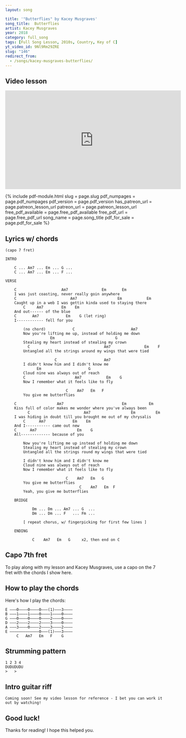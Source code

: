 ```yaml
---
layout: song

title: '"Butterflies" by Kacey Musgraves'
song_title:  Butterflies
artist: Kacey Musgraves
year: 2018
category: full_song
tags: [Full Song Lesson, 2010s, Country, Key of C]
yt_video_id: 9Nl9Rm29ZRE
slug: "146"
redirect_from:
  - /songs/kacey-musgraves-butterflies/
---
```


## Video lesson

<iframe width="560" height="315" src="https://www.youtube.com/embed/9Nl9Rm29ZRE?showinfo=0" frameborder="0" allowfullscreen></iframe>

{% include pdf-module.html slug = page.slug pdf_numpages = page.pdf_numpages pdf_version = page.pdf_version has_patreon_url = page.patreon_lesson_url patreon_url = page.patreon_lesson_url free_pdf_available = page.free_pdf_available free_pdf_url = page.free_pdf_url song_name = page.song_title pdf_for_sale = page.pdf_for_sale %}

## Lyrics w/ chords

    (capo 7 fret)

    INTRO

        C ... Am7 ... Em ... G ...
        C ... Am7 ... Em ... F ...

    VERSE

        C                    Am7               Em       Em
        I was just coasting, never really goin anywhere
        C                        Am7                  Em           Em
        Caught up in a web I was gettin kinda used to staying there
            C     Am7        Em    Em
        And out------ of the blue
        C       Am7            Em    G (let ring)
        I------------ fell for you

            (no chord)            C                         Am7
            Now you're lifting me up, instead of holding me down
                        Em                           G
            Stealing my heart instead of stealing my crown
              C                                 Am7               Em    F
            Untangled all the strings around my wings that were tied

                          C                     Am7
            I didn't know him and I didn't know me
                  Em                     G
            Cloud nine was always out of reach
            C                      Am7           Em    G
            Now I remember what it feels like to fly

                               C    Am7   Em   F
            You give me butterflies

        C                  Am7                          Em          Em
        Kiss full of color makes me wonder where you've always been
              C                        Am7                  Em         Em
        I was hiding in doubt till you brought me out of my chrysalis
            C      Am7            Em    Em
        And I----------- came out new
        C      Am7                  Em    G
        All------------- because of you

            Now you're lifting me up instead of holding me down
            Stealing my heart instead of stealing my crown
            Untangled all the strings round my wings that were tied

            I didn't know him and I didn't know me
            Cloud nine was always out of reach
            Now I remember what it feels like to fly

                               C    Am7   Em   G
            You give me butterflies
                                     C    Am7   Em  F
            Yeah, you give me butterflies

        BRIDGE

                Dm ... Dm ... Am7 ... G  ...
                Dm ... Dm ... F   ... Fm ...

            [ repeat chorus, w/ fingerpicking for first few lines ]

        ENDING

                C    Am7   Em   G     x2, then end on C

## Capo 7th fret

To play along with my lesson and Kacey Musgraves, use a capo on the 7 fret with the chords I show here.

## How to play the chords

Here's how I play the chords:

    E –––0––––0––––0–––(1)–––3––––
    B –––1––––1––––0––––1––––0––––
    G –––0––––0––––0––––2––––0––––
    D –––2––––2––––2––––3––––0––––
    A –––3––––0––––2––––3––––2––––
    E –––––––––––––0–––(1)–––3––––
         C   Am7   Em   F    G

## Strumming pattern

    1 2 3 4
    DUDUDUDU
    >   >

## Intro guitar riff

    Coming soon! See my video lesson for reference - I bet you can work it out by watching!

## Good luck!

Thanks for reading! I hope this helped you.

